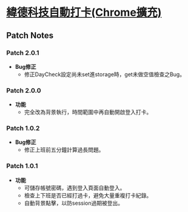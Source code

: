# [緯德科技自動打卡(Chrome擴充)](https://chrome.google.com/webstore/detail/%E7%B7%AF%E5%BE%B7%E7%A7%91%E6%8A%80%E8%87%AA%E5%8B%95%E6%89%93%E5%8D%A1/nocbgnohiaaofaoahdginkmkkehljpmc)
## Patch Notes
### Patch 2.0.1
* __Bug修正__
  * 修正DayCheck設定尚未set進storage時，get未做空值檢查之Bug。

### Patch 2.0.0
* __功能__
  * 完全改為背景執行，時間範圍中再自動開啟登入打卡。

### Patch 1.0.2
* __Bug修正__
  * 修正上班前五分鐘計算過長問題。

### Patch 1.0.1
* __功能__
  * 可儲存帳號密碼，遇到登入頁面自動登入。
  * 檢查上下班是否已經打過卡，避免大量重複打卡紀錄。
  * 自動背景點擊，以防session過期被登出。

